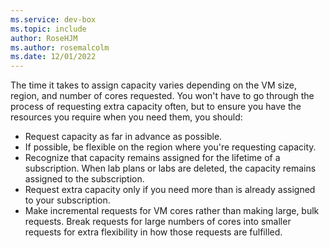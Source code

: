 ```yaml
---
ms.service: dev-box
ms.topic: include
author: RoseHJM
ms.author: rosemalcolm
ms.date: 12/01/2022
---
```


The time it takes to assign capacity varies depending on the VM size, region, and number of cores requested.  You won't have to go through the process of requesting extra capacity often, but to ensure you have the resources you require when you need them, you should:

- Request capacity as far in advance as possible.
- If possible, be flexible on the region where you're requesting capacity.
- Recognize that capacity remains assigned for the lifetime of a subscription. When lab plans or labs are deleted, the capacity remains assigned to the subscription. 
- Request extra capacity only if you need more than is already assigned to your subscription. 
- Make incremental requests for VM cores rather than making large, bulk requests. Break requests for large numbers of cores into smaller requests for extra flexibility in how those requests are fulfilled.
